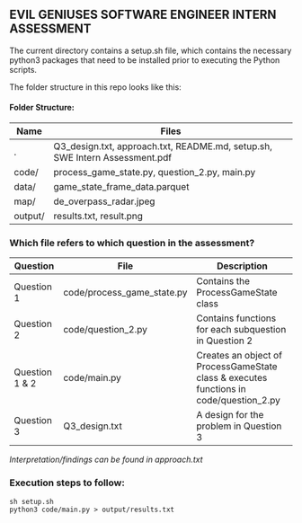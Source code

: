 
## EVIL GENIUSES SOFTWARE ENGINEER INTERN ASSESSMENT

The current directory contains a setup.sh file, which contains the necessary python3 packages that need to be installed prior to executing the Python scripts.

The folder structure in this repo looks like this:
#### Folder Structure:
| Name | Files |
|--|--|
|.|Q3_design.txt, approach.txt, README.md, setup.sh, SWE Intern Assessment.pdf|
| code/ | process_game_state.py, question_2.py, main.py |
| data/|game_state_frame_data.parquet|
|map/|de_overpass_radar.jpeg|
|output/| results.txt, result.png |


###  Which file refers to which question in the assessment? 
| Question | File | Description |
| -- |--|--|
|Question 1|code/process_game_state.py|Contains the ProcessGameState class|
|Question 2| code/question_2.py |Contains functions for each subquestion in Question 2|
| Question 1 & 2|code/main.py|Creates an object of ProcessGameState class & executes functions in code/question_2.py|
| Question 3 | Q3_design.txt | A design for the problem in Question 3 |

*Interpretation/findings can be found in approach.txt*

### Execution steps to follow: 
```
sh setup.sh
python3 code/main.py > output/results.txt
```